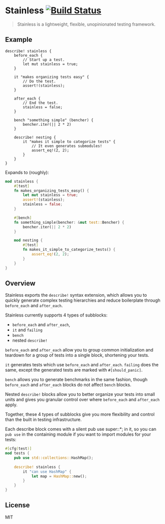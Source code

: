 # Stainless [![Build Status](https://travis-ci.org/reem/stainless.svg?branch=master)](https://travis-ci.org/reem/stainless)

> Stainless is a lightweight, flexible, unopinionated testing framework.

## Example

```ignore
describe! stainless {
    before_each {
        // Start up a test.
        let mut stainless = true;
    }

    it "makes organizing tests easy" {
        // Do the test.
        assert!(stainless);
    }

    after_each {
        // End the test.
        stainless = false;
    }

    bench "something simple" (bencher) {
        bencher.iter(|| 2 * 2)
    }

    describe! nesting {
        it "makes it simple to categorize tests" {
            // It even generates submodules!
            assert_eq!(2, 2);
        }
    }
}
```

Expands to (roughly):

```rust
mod stainless {
    #[test]
    fn makes_organizing_tests_easy() {
        let mut stainless = true;
        assert!(stainless);
        stainless = false;
    }

    #[bench]
    fn something_simple(bencher: &mut test::Bencher) {
        bencher.iter(|| 2 * 2)
    }

    mod nesting {
        #[test]
        fn makes_it_simple_to_categorize_tests() {
            assert_eq!(2, 2);
        }
    }
}
```

## Overview

Stainless exports the `describe!` syntax extension, which allows
you to quickly generate complex testing hierarchies and reduce
boilerplate through `before_each` and `after_each`.

Stainless currently supports 4 types of subblocks:
 - `before_each` and `after_each`,
 - `it` and `failing`
 - `bench`
 - nested `describe!`

`before_each` and `after_each` allow you to group common initialization
and teardown for a group of tests into a single block, shortening your
tests.

`it` generates tests which use `before_each` and `after_each`. `failing`
does the same, except the generated tests are marked with `#[should_panic]`.

`bench` allows you to generate benchmarks in the same fashion, though
`before_each` and `after_each` blocks do not affect `bench` blocks.

Nested `describe!` blocks allow you to better organize your tests into
small units and gives you granular control over where `before_each` and
`after_each` apply.

Together, these 4 types of subblocks give you more flexibility and control
than the built in testing infrastructure.

Each describe block comes with a silent pub use super::*; in it, so you can
`pub use` in the containing module if you want to import modules for your tests:

```rust
#[cfg(test)]
mod tests {
    pub use std::collections::HashMap();
    
    describe! stainless {
        it "can use HashMap" {
            let map = HashMap::new();
        }
    }
}
```

## License

MIT

